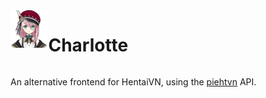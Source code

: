 <div style="display: flex; vertical-align: middle">
<img style="width: 12%; height: 12%" src="./assets/img/Charlotte_Icon.png"> <h1>Charlotte</h1>
</div>

An alternative frontend for HentaiVN, using the [piehtvn](https://github.com/4pii4/piehtvn) API.

